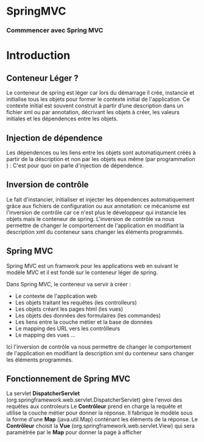 # SpringMVC
### Commmencer avec Spring MVC
# Introduction

## Conteneur Léger ?

Le conteneur de spring est léger car lors du démarrage  il crée, instancie et initialise tous les objets pour former le contexte initial de 
l'application. Ce contexte initial est souvent construit à partir d’une description dans un fichier xml ou par annotation, décrivant les objets à créer, les valeurs initiales et les dépendences entre les objets.

## Injection de dépendence

Les dépendences ou les liens entre les objets sont automatiqument créés à partir de la déscription et non par les objets eux même (par programmation ) :
C'est pour quoi on parle d'injection de dépendence.

## Inversion de contrôle

Le fait d'instancier, initialiser et injecter les dépendences automatiquement grâce aux fichiers de configuration ou aux annotation: ce 
mécanisme est l'inversion de contrôle car ce n'est plus le développeur qui instancie les objets mais le conteneur de spring. 
L'inversion de contrôle va nous permettre de changer le comportement de l'application en modifiant la description xml du conteneur
sans changer les éléments programmés. 

## Spring MVC

Spring MVC est un framwork pour les applications web en suivant le modèle MVC et il est fondé sur le conteneur 
léger de spring.

Dans Spring MVC, le conteneur va servir à créer :
- Le contexte de l'application web
- Les objets traitant les requêtes (les controlleurs)
- Les objets créant les pages html (les vues)
- Les objets des données des formulaires (les commandes)
- Les liens entre la couche métier et la base de données
- Le mapping des URL vers les contrôlleurs
- Le mapping des vues ...

Ici l'inversion de contrôle va nous permettre de changer le comportement de l'application en modifiant la description xml du conteneur
sans changer les éléments programmés. 

## Fonctionnement de Spring MVC

La servlet **DispatcherServlet** (org.springframework.web.servlet.DispatcherServlet) gère l'envoi des requêtes aux controleurs
Le **Contrôleur**  prend en charge la requête et utilise la couche métier pour
donner la réponse. Il fabrique le modèle sous la forme d'une **Map** (java.util.Map) conténant les éléments de la réponse.
Le **Contrôleur** choisit la **Vue** (org.springframework.web.servlet.View) qui sera paramètrée par le **Map** pour donner la page à afficher
